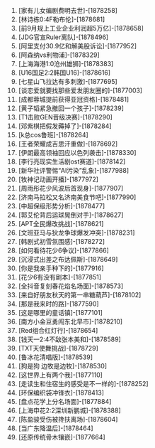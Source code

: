 
1. [家有儿女编剧费明去世]-[1878258]
1. [林诗栋0:4F勒布伦]-[1878681]
1. [前9月规上工业企业利润超5万亿]-[1878658]
1. [JDG官宣Ruler离队]-[1878496]
1. [阿里支付30.9亿和解美股诉讼]-[1877952]
1. [阿森纳vs利物浦]-[1878329]
1. [上海海港1:0沧州雄狮]-[1878383]
1. [U16国足2:2韩国U16]-[1878616]
1. [七星山飞拉达有多刺激]-[1877695]
1. [谈恋爱就要找那些爱发朋友圈的]-[1877003]
1. [成都蓉城提前获得亚冠资格]-[1878481]
1. [黄子韬紧急撤回一个孩子]-[1878239]
1. [T1击败GEN晋级决赛]-[1878290]
1. [邓紫棋把假发薅掉了]-[1878284]
1. [k总cos鲁班]-[1878264]
1. [王者荣耀成吉思汗重做]-[1878692]
1. [伊朗最高领袖回应以色列袭击]-[1878330]
1. [李行亮现实生活剧ost赛道]-[1878142]
1. [新华社评警惕“AI污染”乱象]-[1877988]
1. [牧神记动画开播]-[1877972]
1. [周雨彤花少风波后首现身]-[1877907]
1. [济南马拉松又名济南美食节吧]-[1877990]
1. [中超保级形势分析]-[1878477]
1. [郭艾伦背后运球晃倒对手]-[1878627]
1. [APT全民爆改挑战]-[1878621]
1. [文班亚马与狄龙争球爆发冲突]-[1878231]
1. [韩剧式初雪氛围感]-[1878272]
1. [如何看待花少6争议]-[1877866]
1. [沉浸式出差之布达佩斯]-[1878649]
1. [你是我亲手种下的]-[1877916]
1. [花少6有没有剧本]-[1877851]
1. [全抖音复刻春花焰名场面]-[1878573]
1. [来自好朋友秋天的第一串糖葫芦]-[1878102]
1. [那是我来时的路]-[1877590]
1. [这是哪里的童话镇]-[1877101]
1. [南方小金豆勇闯东北早市]-[1878210]
1. [Red组合红灯行]-[1878654]
1. [钱天一2:4不敌张本美和]-[1878589]
1. [TXT天使舞挑战]-[1878729]
1. [鲁冰花清唱版]-[1878539]
1. [狗是狗 边牧是边牧]-[1878530]
1. [这世界上有两个我]-[1877110]
1. [走读生和住宿生的感受是不一样的]-[1878252]
1. [环保编织袋冲锋衣]-[1878413]
1. [盘点花学上分名场面]-[1877884]
1. [上海申花2:2深圳新鹏城]-[1878388]
1. [陈盈骏受伤被搀扶离场]-[1878604]
1. [当广东降温后]-[1878464]
1. [还原传统骨木镶嵌]-[1877664]
